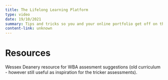 ```yaml
---
title: The Lifelong Learning Platform
type: video
date: 19/10/2021
summary: Tips and tricks so you and your online portfolio get off on the right foot
content-link: unknown
---
```


# Resources

Wessex Deanery resource for WBA assesment suggestions (old curriculum - however still useful as inspiration for the tricker assessments).
